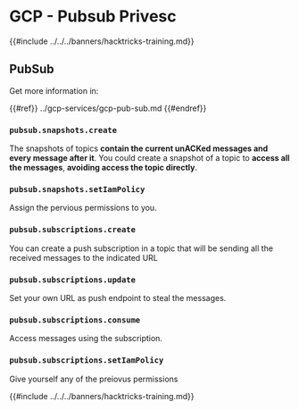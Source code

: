 # GCP - Pubsub Privesc

{{#include ../../../banners/hacktricks-training.md}}

## PubSub

Get more information in:

{{#ref}}
../gcp-services/gcp-pub-sub.md
{{#endref}}

### `pubsub.snapshots.create`

The snapshots of topics **contain the current unACKed messages and every message after it**. You could create a snapshot of a topic to **access all the messages**, **avoiding access the topic directly**.

### **`pubsub.snapshots.setIamPolicy`**

Assign the pervious permissions to you.

### `pubsub.subscriptions.create`

You can create a push subscription in a topic that will be sending all the received messages to the indicated URL

### **`pubsub.subscriptions.update`**

Set your own URL as push endpoint to steal the messages.

### `pubsub.subscriptions.consume`

Access messages using the subscription.

### `pubsub.subscriptions.setIamPolicy`

Give yourself any of the preiovus permissions

{{#include ../../../banners/hacktricks-training.md}}



